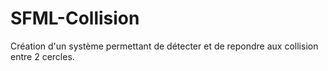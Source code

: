 # SFML-Collision
Création d'un système permettant de détecter et de repondre aux collision entre 2 cercles.
